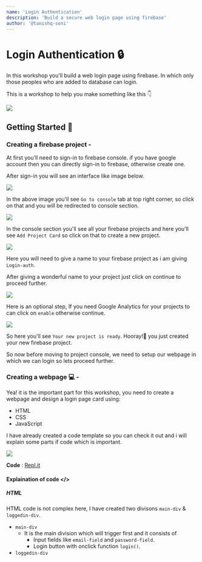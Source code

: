 ```yaml
---
name: 'Login Authentication'
description: 'Build a secure web login page using firebase'
author: '@tanishq-soni'
---
```


# Login Authentication 🔒

In this workshop you'll build a web login page using firebase. In which only those peoples who are added to database can login.

This is a workshop to help you make something like this 👇

<img src="https://cloud-mketa8pxq.vercel.app/1.png">

## Getting Started :rocket:
### Creating a firebase project -
At first you'll need to sign-in to firebase console. if you have google account then you can directly sign-in to firebase, otherwise create one.

After sign-in you will see an interface like image below.

<img src="https://cloud-mketa8pxq.vercel.app/1.png">

In the above image you'll see `Go to console` tab at top right corner, so click on that and you will be redirected to console section.

<img src="https://cloud-kfr44a6da.vercel.app/2.png">

In the console section you'll see all your firebase projects and here you'll see `Add Project Card` so click on that to create a new project.

<img src="https://cloud-nfiwmg8kh.vercel.app/3.png">

Here you will need to give a name to your firebase project as i am giving `Login-auth`.

After giving a wonderful name to your project just click on continue to proceed further.

<img src="https://cloud-pva80oxrl.vercel.app/4.png">

Here is an optional step, If you need Google Analytics for your projects to can click on `enable` otherwise continue.

<img src="https://cloud-3swaas1pn.vercel.app/5.png">

So here you'll see `Your new project is ready`. Hooray!🎉 you just created your new firebase project.

So now before moving to project console, we need to setup our webpage in which we can login so lets proceed further.

### Creating a webpage 💻 - 

Yea! it is the important part for this workshop, you need to create a webpage and design a login page card using:
- HTML
- CSS
- JavaScript

I have already created a code template so you can check it out and i will explain some parts if code which is important.

<img src="https://cloud-9e1ogteoo.vercel.app/7.png">

**Code** : [Repl.it](https://repl.it/@tanishqsoni/Loginauth)

#### Explaination of code </>

##### HTML
HTML code is not complex here, I have created two divisons `main-div` & `loggedin-div`.
- `main-div`
  - It is the main division which will trigger first and it consists of
     - Input fields like `email-field` and `password-field`.
     - Login button with onclick function `login()`.
- `loggedin-div`
